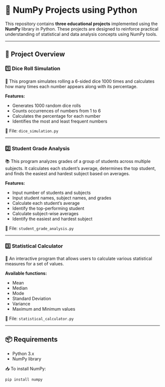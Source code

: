 # 🧠 NumPy Projects using Python

This repository contains **three educational projects** implemented using the **NumPy** library in Python. These projects are designed to reinforce practical understanding of statistical and data analysis concepts using NumPy tools.

---

## 📁 Project Overview

### 1️⃣ Dice Roll Simulation

🎲 This program simulates rolling a 6-sided dice 1000 times and calculates how many times each number appears along with its percentage.

**Features:**
- Generates 1000 random dice rolls
- Counts occurrences of numbers from 1 to 6
- Calculates the percentage for each number
- Identifies the most and least frequent numbers

📂 File: `dice_simulation.py`

---

### 2️⃣ Student Grade Analysis

📚 This program analyzes grades of a group of students across multiple subjects. It calculates each student’s average, determines the top student, and finds the easiest and hardest subject based on averages.

**Features:**
- Input number of students and subjects
- Input student names, subject names, and grades
- Calculate each student’s average
- Identify the top-performing student
- Calculate subject-wise averages
- Identify the easiest and hardest subject

📂 File: `student_grade_analysis.py`

---

### 3️⃣ Statistical Calculator

🧮 An interactive program that allows users to calculate various statistical measures for a set of values.

**Available functions:**
- Mean
- Median
- Mode
- Standard Deviation
- Variance
- Maximum and Minimum values

📂 File: `statistical_calculator.py`

---

## 📦 Requirements

- Python 3.x  
- NumPy library

📥 To install NumPy:
```bash
pip install numpy
